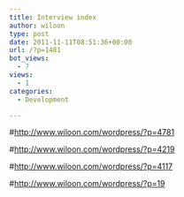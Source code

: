 ```yaml
---
title: Interview index
author: wiloon
type: post
date: 2011-11-11T08:51:36+00:00
url: /?p=1481
bot_views:
  - 7
views:
  - 1
categories:
  - Development

---
```

#http://www.wiloon.com/wordpress/?p=4781

#http://www.wiloon.com/wordpress/?p=4219

#http://www.wiloon.com/wordpress/?p=4117

#http://www.wiloon.com/wordpress/?p=19